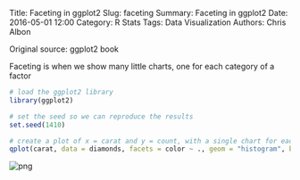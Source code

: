 Title: Faceting in ggplot2
Slug: faceting
Summary: Faceting in ggplot2
Date: 2016-05-01 12:00
Category: R Stats
Tags: Data Visualization
Authors: Chris Albon


Original source: ggplot2 book

Faceting is when we show many little charts, one for each category of a factor


```R
# load the ggplot2 library
library(ggplot2)

# set the seed so we can reproduce the results
set.seed(1410)
```


```R
# create a plot of x = carat and y = count, with a single chart for each category of diamond color
qplot(carat, data = diamonds, facets = color ~ ., geom = "histogram", binwidth = 0.1, xlim = c(0, 3))
```









![png]({filename}/images/faceting_files/faceting_2_1.png)

